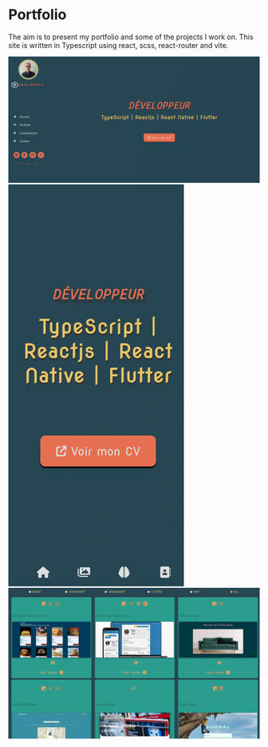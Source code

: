 # Portfolio

The aim is to present my portfolio and some of the projects I work on. This site is written in Typescript using react, scss, react-router and vite.

![home](public/media/home.png)
![home2](public/media/homephone.png)
![home2](public/media/projects.png)
